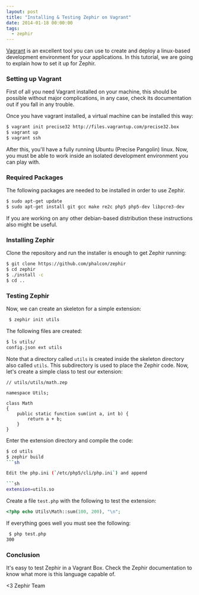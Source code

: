 ```yaml
---
layout: post
title: "Installing & Testing Zephir on Vagrant"
date: 2014-01-18 00:00:00
tags:
  - zephir
---
```


[Vagrant](https://www.vagrantup.com) is an excellent tool you can use to create and deploy a linux-based development environment for your applications. In this tutorial, we are going to explain how to set it up for Zephir.

### Setting up Vagrant
First of all you need Vagrant installed on your machine, this should be possible without major complications, in any case, check its documentation out if you fall in any trouble.

Once you have vagrant installed, a virtual machine can be installed this way:

```sh
$ vagrant init precise32 http://files.vagrantup.com/precise32.box 
$ vagrant up 
$ vagrant ssh
```

After this, you'll have a fully running Ubuntu (Precise Pangolin) linux. Now, you must be able to work inside an isolated development environment you can play with.

### Required Packages
The following packages are needed to be installed in order to use Zephir.

```sh
$ sudo apt-get update
$ sudo apt-get install git gcc make re2c php5 php5-dev libpcre3-dev 
```

If you are working on any other debian-based distribution these instructions also might be useful.

### Installing Zephir
Clone the repository and run the installer is enough to get Zephir running:

```sh
$ git clone https://github.com/phalcon/zephir
$ cd zephir
$ ./install -c
$ cd .. 
```

### Testing Zephir
Now, we can create an skeleton for a simple extension:

```sh
 $ zephir init utils 
```

The following files are created:

```sh
$ ls utils/
config.json ext utils
```

Note that a directory called `utils` is created inside the skeleton directory also called `utils`. This subdirectory is used to place the Zephir code. Now, let's create a simple class to test our extension:

```zep
// utils/utils/math.zep 

namespace Utils; 

class Math
{
	public static function sum(int a, int b) {
		return a + b;
	}
}
```

Enter the extension directory and compile the code:

```sh
$ cd utils
$ zephir build
```sh

Edit the php.ini (`/etc/php5/cli/php.ini`) and append

```sh
extension=utils.so
```

Create a file `test.php` with the following to test the extension:

```php
<?php echo Utils\Math::sum(100, 200), "\n";
```

If everything goes well you must see the following:

```sh
 $ php test.php
300
```

### Conclusion
It's easy to test Zephir in a Vagrant Box. Check the Zephir documentation to know what more is this language capable of.


<3 Zephir Team